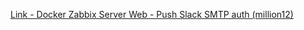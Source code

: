 [Link - Docker Zabbix Server Web - Push Slack SMTP auth (million12)](https://github.com/million12/docker-zabbix-server)
